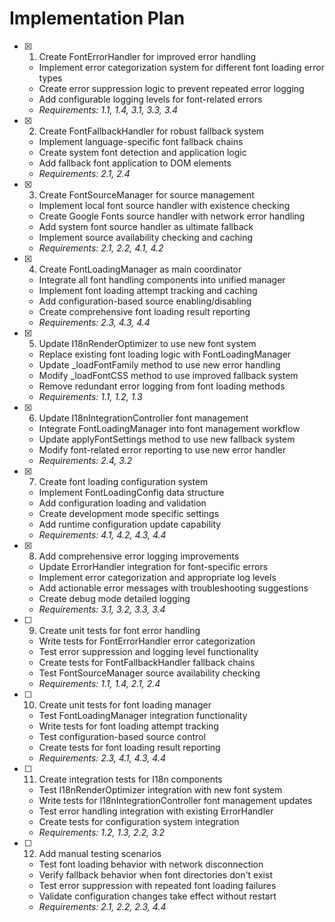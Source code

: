# Implementation Plan

- [x] 1. Create FontErrorHandler for improved error handling
  - Implement error categorization system for different font loading error types
  - Create error suppression logic to prevent repeated error logging
  - Add configurable logging levels for font-related errors
  - _Requirements: 1.1, 1.4, 3.1, 3.3, 3.4_

- [x] 2. Create FontFallbackHandler for robust fallback system
  - Implement language-specific font fallback chains
  - Create system font detection and application logic
  - Add fallback font application to DOM elements
  - _Requirements: 2.1, 2.4_

- [x] 3. Create FontSourceManager for source management
  - Implement local font source handler with existence checking
  - Create Google Fonts source handler with network error handling
  - Add system font source handler as ultimate fallback
  - Implement source availability checking and caching
  - _Requirements: 2.1, 2.2, 4.1, 4.2_

- [x] 4. Create FontLoadingManager as main coordinator
  - Integrate all font handling components into unified manager
  - Implement font loading attempt tracking and caching
  - Add configuration-based source enabling/disabling
  - Create comprehensive font loading result reporting
  - _Requirements: 2.3, 4.3, 4.4_

- [x] 5. Update I18nRenderOptimizer to use new font system
  - Replace existing font loading logic with FontLoadingManager
  - Update _loadFontFamily method to use new error handling
  - Modify _loadFontCSS method to use improved fallback system
  - Remove redundant error logging from font loading methods
  - _Requirements: 1.1, 1.2, 1.3_

- [x] 6. Update I18nIntegrationController font management
  - Integrate FontLoadingManager into font management workflow
  - Update applyFontSettings method to use new fallback system
  - Modify font-related error reporting to use new error handler
  - _Requirements: 2.4, 3.2_

- [x] 7. Create font loading configuration system
  - Implement FontLoadingConfig data structure
  - Add configuration loading and validation
  - Create development mode specific settings
  - Add runtime configuration update capability
  - _Requirements: 4.1, 4.2, 4.3, 4.4_

- [x] 8. Add comprehensive error logging improvements
  - Update ErrorHandler integration for font-specific errors
  - Implement error categorization and appropriate log levels
  - Add actionable error messages with troubleshooting suggestions
  - Create debug mode detailed logging
  - _Requirements: 3.1, 3.2, 3.3, 3.4_

- [ ] 9. Create unit tests for font error handling
  - Write tests for FontErrorHandler error categorization
  - Test error suppression and logging level functionality
  - Create tests for FontFallbackHandler fallback chains
  - Test FontSourceManager source availability checking
  - _Requirements: 1.1, 1.4, 2.1, 2.4_

- [ ] 10. Create unit tests for font loading manager
  - Test FontLoadingManager integration functionality
  - Write tests for font loading attempt tracking
  - Test configuration-based source control
  - Create tests for font loading result reporting
  - _Requirements: 2.3, 4.1, 4.3, 4.4_

- [ ] 11. Create integration tests for I18n components
  - Test I18nRenderOptimizer integration with new font system
  - Write tests for I18nIntegrationController font management updates
  - Test error handling integration with existing ErrorHandler
  - Create tests for configuration system integration
  - _Requirements: 1.2, 1.3, 2.2, 3.2_

- [ ] 12. Add manual testing scenarios
  - Test font loading behavior with network disconnection
  - Verify fallback behavior when font directories don't exist
  - Test error suppression with repeated font loading failures
  - Validate configuration changes take effect without restart
  - _Requirements: 2.1, 2.2, 2.3, 4.4_